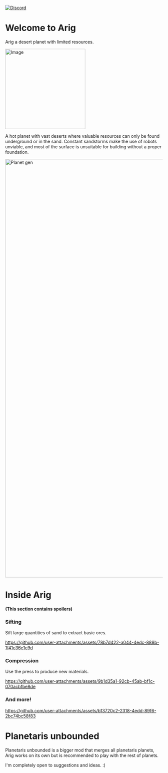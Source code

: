 [![Discord](https://img.shields.io/badge/Discord-%235865F2.svg?style=for-the-badge&logo=discord&logoColor=white)](https://discord.com/invite/Mu7zkD7THf)

# Welcome to Arig

Arig a desert planet with limited resources.

<img width="256" height="256" alt="Image" src="https://github.com/user-attachments/assets/d17e6a66-b7c2-419e-a453-d737b5b025cf" />

A hot planet with vast deserts where valuable resources can only be found underground or in the sand. Constant sandstorms make the use of robots unviable, and most of the surface is unsuitable for building without a proper foundation.

<img width="2400" height="1336" alt="Planet gen" src="https://github.com/user-attachments/assets/aa64e3e3-08b6-4eb8-ac4a-f1f6c4bac4b0" />

# Inside Arig

**(This section contains spoilers)**

### Sifting

Sift large quantities of sand to extract basic ores.

https://github.com/user-attachments/assets/78b7d422-a044-4edc-888b-1f41c36e1c9d

### Compression

Use the press to produce new materials.

https://github.com/user-attachments/assets/9b1d35a1-92cb-45ab-bf1c-070acbfbe8de

### And more!

https://github.com/user-attachments/assets/b13720c2-2318-4edd-89f6-2bc74bc58f83

# Planetaris unbounded

Planetaris unbounded is a bigger mod that merges all planetaris planets, Arig works on its own but is recommended to play with the rest of planets.

I'm completely open to suggestions and ideas. :)
